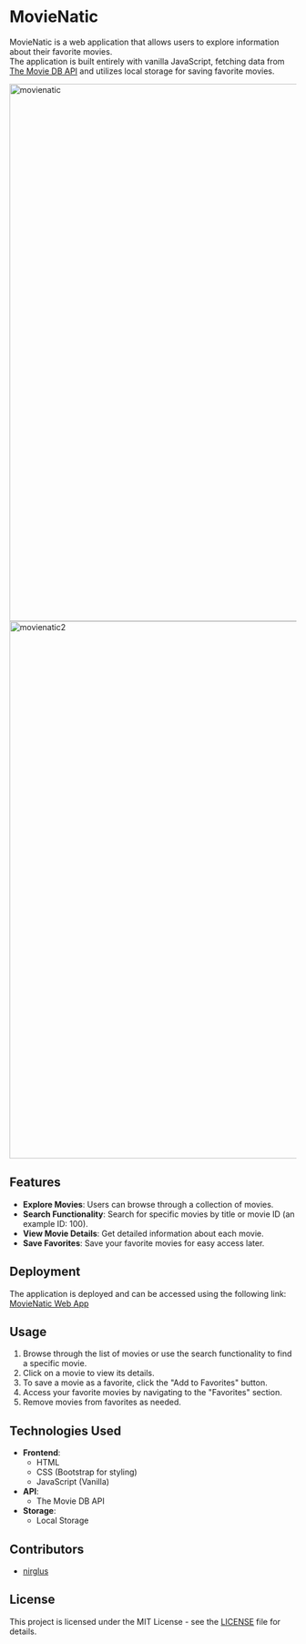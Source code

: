 # MovieNatic

MovieNatic is a web application that allows users to explore information about their favorite movies.<br>
The application is built entirely with vanilla JavaScript, fetching data from [The Movie DB API](https://developer.themoviedb.org/docs/getting-started) and utilizes local storage for saving favorite movies.


<img width="944" alt="movienatic" src="https://github.com/nirglus/Movies-Project/assets/119694737/95a0c067-acc8-4b6b-ae90-c76c6bfd36e6">
<img width="944" alt="movienatic2" src="https://github.com/nirglus/Movies-Project/assets/119694737/69b43b02-c9d0-4e0e-8383-0667c3dcc563">


## Features

- **Explore Movies**: Users can browse through a collection of movies.
- **Search Functionality**: Search for specific movies by title or movie ID (an example ID: 100).
- **View Movie Details**: Get detailed information about each movie.
- **Save Favorites**: Save your favorite movies for easy access later.

## Deployment

The application is deployed and can be accessed using the following link: [MovieNatic Web App](https://nirglus.github.io/Movies-Project/html/index.html)

## Usage

1. Browse through the list of movies or use the search functionality to find a specific movie.
2. Click on a movie to view its details.
3. To save a movie as a favorite, click the "Add to Favorites" button.
4. Access your favorite movies by navigating to the "Favorites" section.
5. Remove movies from favorites as needed.

## Technologies Used

- **Frontend**:
  - HTML
  - CSS (Bootstrap for styling)
  - JavaScript (Vanilla)
- **API**:
  - The Movie DB API
- **Storage**:
  - Local Storage

## Contributors

- [nirglus](https://github.com/nirglus)

## License

This project is licensed under the MIT License - see the [LICENSE](LICENSE) file for details.
